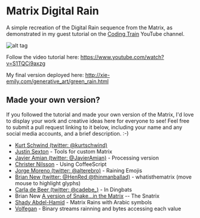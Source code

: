 # Matrix Digital Rain
A simple recreation of the Digital Rain sequence from the Matrix, as demonstrated in my guest tutorial on the [Coding Train](https://www.youtube.com/watch?v=S1TQCi9axzg) YouTube channel.

![alt tag](green_rain.gif)

Follow the video tutorial here:
https://www.youtube.com/watch?v=S1TQCi9axzg

My final version deployed here:
http://xie-emily.com/generative_art/green_rain.html

## Made your own version?
If you followed the tutorial and made your own version of the Matrix, I'd love to display your work and creative ideas here for everyone to see! Feel free to submit a pull request linking to it below, including your name and any social media accounts, and a brief description. :-)

* [Kurt Schwind (twitter: @kurtschwind)](http://codepen.io/Discordanian/full/ZeEyyy/)
* [Justin Sexton](https://github.com/JSextonn/MatrixRain) - Tools for custom Matrix
* [Javier Amian (twitter: @JavierAmian)](https://www.openprocessing.org/sketch/408655) - Processing version
* [Christer Nilsson](https://github.com/ChristerNilsson/Lab/blob/master/2017/018-Green%20Rain/sketch.coffee) - Using CoffeeScript
* [Jorge Moreno (twitter: @alterebro)](http://codepen.io/alterebro/details/RpWZvw/) - Raining Emojis
* [Brian New (twitter: @HenRed @thinmanballad)](http://codepen.io/RedHenDev/full/GWrvKo/) - whatisthematrix (move mouse to highlight glyphs)
* [Carla de Beer (twitter: @cadebe_)](https://github.com/Carla-de-Beer/P5js/tree/master/The%20Matrix%20Digital%20Rain%20-%20Dingbats) - In Dingbats
* Brian New [A version of Snake...in the Matrix](http://codepen.io/RedHenDev/details/yMRJzw/) -- The Snatrix 
* [Shady Abdel-Hamid](https://github.com/SAM224/Arabic-Matrix-Rain) - Matrix Rains with Arabic symbols
* [Volfegan](https://github.com/volfegan/Binary-Rain) - Binary streams rainning and bytes accessing each value
